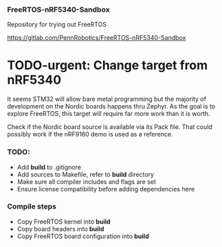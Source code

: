 ### FreeRTOS-nRF5340-Sandbox
Repository for trying out FreeRTOS

https://gitlab.com/PennRobotics/FreeRTOS-nRF5340-Sandbox


# TODO-urgent: Change target from nRF5340

It seems STM32 will allow bare metal programming but the majority of
development on the Nordic boards happens thru Zephyr. As the goal is
to explore FreeRTOS, this target will require far more work than it
is worth.

Check if the Nordic board source is available via its Pack file. That
could possibly work if the nRF9160 demo is used as a reference.


### TODO:

- Add **build** to .gitignore
- Add sources to Makefile, refer to **build** directory
- Make sure all compiler includes and flags are set
- Ensure license compatibility before adding dependencies here


### Compile steps

- Copy FreeRTOS kernel into **build**
- Copy board headers into **build**
- Copy FreeRTOS board configuration into **build**
